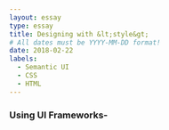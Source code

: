 ```yaml
---
layout: essay
type: essay
title: Designing with &lt;style&gt;
# All dates must be YYYY-MM-DD format!
date: 2018-02-22
labels:
  - Semantic UI
  - CSS
  - HTML
---
```

### Using UI Frameworks-

